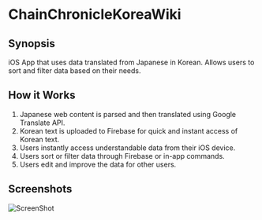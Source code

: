 # ChainChronicleKoreaWiki

## Synopsis
iOS App that uses data translated from Japanese in Korean.
Allows users to sort and filter data based on their needs.


## How it Works
1. Japanese web content is parsed and then translated using Google Translate API.
2. Korean text is uploaded to Firebase for quick and instant access of Korean text.
3. Users instantly access understandable data from their iOS device.
4. Users sort or filter data through Firebase or in-app commands. 
5. Users edit and improve the data for other users.

## Screenshots
![ScreenShot](https://github.com/jitaek/ChainChronicleKoreaWiki/blob/master/Screenshots/PreviewAbility.png)

